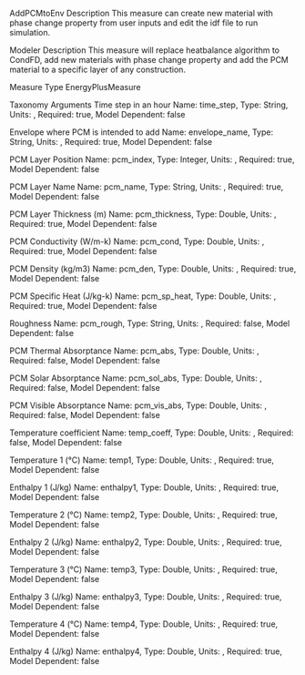AddPCMtoEnv
Description
This measure can create new material with phase change property from user inputs and edit the idf file to run simulation.

Modeler Description
This measure will replace heatbalance algorithm to CondFD, add new materials with phase change property and add the PCM material to a specific layer of any construction.

Measure Type
EnergyPlusMeasure

Taxonomy
Arguments
Time step in an hour
Name: time_step, Type: String, Units: , Required: true, Model Dependent: false

Envelope where PCM is intended to add
Name: envelope_name, Type: String, Units: , Required: true, Model Dependent: false

PCM Layer Position
Name: pcm_index, Type: Integer, Units: , Required: true, Model Dependent: false

PCM Layer Name
Name: pcm_name, Type: String, Units: , Required: true, Model Dependent: false

PCM Layer Thickness (m)
Name: pcm_thickness, Type: Double, Units: , Required: true, Model Dependent: false

PCM Conductivity (W/m-k)
Name: pcm_cond, Type: Double, Units: , Required: true, Model Dependent: false

PCM Density (kg/m3)
Name: pcm_den, Type: Double, Units: , Required: true, Model Dependent: false

PCM Specific Heat (J/kg-k)
Name: pcm_sp_heat, Type: Double, Units: , Required: true, Model Dependent: false

Roughness
Name: pcm_rough, Type: String, Units: , Required: false, Model Dependent: false

PCM Thermal Absorptance
Name: pcm_abs, Type: Double, Units: , Required: false, Model Dependent: false

PCM Solar Absorptance
Name: pcm_sol_abs, Type: Double, Units: , Required: false, Model Dependent: false

PCM Visible Absorptance
Name: pcm_vis_abs, Type: Double, Units: , Required: false, Model Dependent: false

Temperature coefficient
Name: temp_coeff, Type: Double, Units: , Required: false, Model Dependent: false

Temperature 1 (°C)
Name: temp1, Type: Double, Units: , Required: true, Model Dependent: false

Enthalpy 1 (J/kg)
Name: enthalpy1, Type: Double, Units: , Required: true, Model Dependent: false

Temperature 2 (°C)
Name: temp2, Type: Double, Units: , Required: true, Model Dependent: false

Enthalpy 2 (J/kg)
Name: enthalpy2, Type: Double, Units: , Required: true, Model Dependent: false

Temperature 3 (°C)
Name: temp3, Type: Double, Units: , Required: true, Model Dependent: false

Enthalpy 3 (J/kg)
Name: enthalpy3, Type: Double, Units: , Required: true, Model Dependent: false

Temperature 4 (°C)
Name: temp4, Type: Double, Units: , Required: true, Model Dependent: false

Enthalpy 4 (J/kg)
Name: enthalpy4, Type: Double, Units: , Required: true, Model Dependent: false
